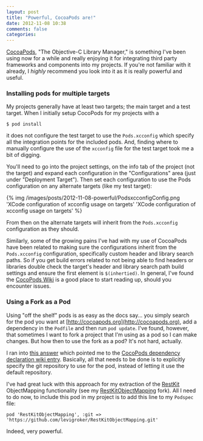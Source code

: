 ```yaml
---
layout: post
title: "Powerful, CocoaPods are!"
date: 2012-11-08 10:38
comments: false
categories:
---
```

[CocoaPods](http://cocoapods.org), "The Objective-C Library Manager," is something I've been using now for a while and really enjoying it for integrating third party frameworks and components into my projects. If you're not familiar with it already, I _highly_ recommend you look into it as it is really powerful and useful.

### Installing pods for multiple targets

My projects generally have at least two targets; the main target and a test target. When I initially setup CocoPods for my projects with a

	$ pod install

it does not configure the test target to use the `Pods.xcconfig` which specify all the integration points for the included pods. And, finding where to manually configure the use of the `xcconfig` file for the test target took me a bit of digging.

You'll need to go into the project settings, on the info tab of the project (not the target) and expand each configuration in the "Configurations" area (just under "Deployment Target"). Then set each configuration to use the Pods configuration on any alternate targets (like my test target):

{% img /images/posts/2012-11-08-powerful/PodsxcconfigConfig.png 'XCode configuration of xcconfig usage on targets' 'XCode configuration of xcconfig usage on targets' %}

From then on the alternate targets will inherit from the `Pods.xcconfig` configuration as they should.

Similarly, some of the growing pains I've had with my use of CocoaPods have been related to making sure the configurations inherit from the `Pods.xcconfig` configuration, specifically custom header and library search paths. So if you get build errors related to not being able to find headers or libraries double check the target's header and library search path build settings and ensure the first element is `$(inhertied)`. In general, I've found the [CocoPods Wiki](https://github.com/CocoaPods/CocoaPods/wiki) is a good place to start reading up, should you encounter issues.

### Using a Fork as a Pod

Using "off the shelf" pods is as easy as the docs say... you simply search for the pod you want at [http://cocoapods.org](http://cocoapods.org), add a dependency in the `Podfile` and then run `pod update`. I've found, however, that sometimes I want to fork a project that I'm using as a pod so I can make changes. But how then to use the fork as a pod? It's not hard, actually.

I ran into [this answer](http://stackoverflow.com/a/12393865/397210) which pointed me to the [CocoPods dependency declaration wiki entry](https://github.com/CocoaPods/CocoaPods/wiki/Dependency-declaration-options). Basically, all that needs to be done is to explicitly specify the git repository to use for the pod, instead of letting it use the default repository.

I've had great luck with this approach for my extraction of the [RestKit](http://restkit.org) ObjectMapping functionality (see my [RestKitObjectMapping](https://github.com/levigroker/RestKitObjectMapping) fork). All I need to do now, to include this pod in my project is to add this line to my `Podspec` file:

	pod 'RestKitObjectMapping', :git => 'https://github.com/levigroker/RestKitObjectMapping.git'

Indeed, very powerful.
